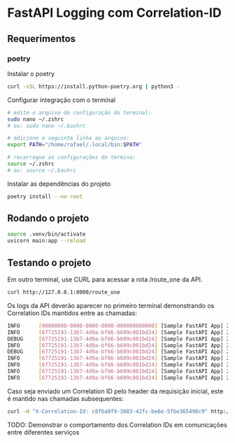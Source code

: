 # FastAPI Logging com  Correlation-ID


## Requerimentos

### poetry
Instalar o poetry

```bash
curl -sSL https://install.python-poetry.org | python3 -
```

Configurar integração com o terminal

```bash
# edite o arquivo de configuração do terminal:
sudo nano ~/.zshrc
# ou: sudo nano ~/.bashrc

# adicione a seguinte linha ao arquivo:
export PATH="/home/rafael/.local/bin:$PATH"

# recarregue as configurações do termina:
source ~/.zshrc
# ou: source ~/.bashrc
```

Instalar as dependências do projeto

```bash
poetry install --no-root
```


## Rodando o projeto

```bash
source .venv/bin/activate
uvicorn main:app --reload
```


## Testando o projeto

Em outro terminal, use CURL para acessar a rota /route_one da API.

```bash
curl http://127.0.0.1:8000/route_one
```

Os logs da API deverão aparecer no primeiro terminal demonstrando os Correlation IDs mantidos entre as chamadas:
```bash
INFO      [00000000-0000-0000-0000-000000000000] [Sample FastAPI App] 2024-03-08 14:14:07,785 - Application startup complete.
INFO      [67725191-13b7-4d9a-bf66-b609c081bd24] [Sample FastAPI App] 2024-03-08 14:14:11,388 - Logging from route_one()
DEBUG     [67725191-13b7-4d9a-bf66-b609c081bd24] [Sample FastAPI App] 2024-03-08 14:14:11,389 - Request called with headers: {'X-Custom': '123', 'X-Correlation-Id': '67725191-13b7-4d9a-bf66-b609c081bd24'}
INFO      [67725191-13b7-4d9a-bf66-b609c081bd24] [Sample FastAPI App] 2024-03-08 14:14:11,392 - Logging from route_two()
DEBUG     [67725191-13b7-4d9a-bf66-b609c081bd24] [Sample FastAPI App] 2024-03-08 14:14:11,392 - Request called with headers: {'X-Custom': '123', 'X-Correlation-Id': '67725191-13b7-4d9a-bf66-b609c081bd24'}
INFO      [67725191-13b7-4d9a-bf66-b609c081bd24] [Sample FastAPI App] 2024-03-08 14:14:11,395 - Logging from route_three()
INFO      [67725191-13b7-4d9a-bf66-b609c081bd24] [Sample FastAPI App] 2024-03-08 14:14:11,397 - 127.0.0.1:34190 - "GET /route_three HTTP/1.1" 200 OK
INFO      [67725191-13b7-4d9a-bf66-b609c081bd24] [Sample FastAPI App] 2024-03-08 14:14:11,399 - 127.0.0.1:34188 - "GET /route_two HTTP/1.1" 200 OK
INFO      [67725191-13b7-4d9a-bf66-b609c081bd24] [Sample FastAPI App] 2024-03-08 14:14:11,401 - 127.0.0.1:34184 - "GET /route_one HTTP/1.1" 200 OK
```

Caso seja enviado um Correlation ID pelo header da requisição inicial, este é mantido nas chamadas subsequentes:
```bash
curl -H "X-Correlation-Id: c8f6a9f9-3883-42fc-be6e-5fbe365498c9" http://127.0.0.1:8000/route_one
```

TODO: Demonstrar o comportamento dos Correlation IDs em comunicações entre diferentes serviços